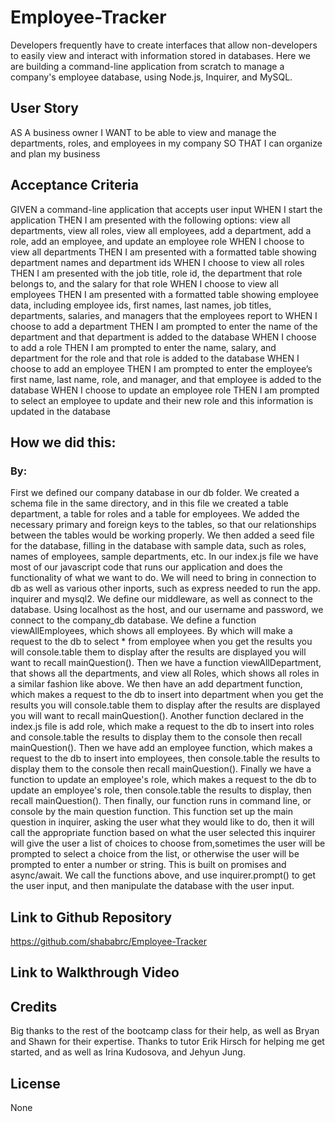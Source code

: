 # Employee-Tracker
Developers frequently have to create interfaces that allow non-developers to easily view and interact with information stored in databases.  Here we are building a command-line application from scratch to manage a company's employee database, using Node.js, Inquirer, and MySQL.


## User Story

AS A business owner
I WANT to be able to view and manage the departments, roles, and employees in my company
SO THAT I can organize and plan my business

## Acceptance Criteria

GIVEN a command-line application that accepts user input
WHEN I start the application
THEN I am presented with the following options: view all departments, view all roles, view all employees, add a department, add a role, add an employee, and update an employee role
WHEN I choose to view all departments
THEN I am presented with a formatted table showing department names and department ids
WHEN I choose to view all roles
THEN I am presented with the job title, role id, the department that role belongs to, and the salary for that role
WHEN I choose to view all employees
THEN I am presented with a formatted table showing employee data, including employee ids, first names, last names, job titles, departments, salaries, and managers that the employees report to
WHEN I choose to add a department
THEN I am prompted to enter the name of the department and that department is added to the database
WHEN I choose to add a role
THEN I am prompted to enter the name, salary, and department for the role and that role is added to the database
WHEN I choose to add an employee
THEN I am prompted to enter the employee’s first name, last name, role, and manager, and that employee is added to the database
WHEN I choose to update an employee role
THEN I am prompted to select an employee to update and their new role and this information is updated in the database

## How we did this:
### By:
First we defined our company database in our db folder. We created a schema file in the same directory,
and in this file we created a table department, a table for roles and a table for employees. We added the necessary primary and foreign keys to the tables, so that our relationships between the tables would be working properly.
We then added a seed file for the database, filling in the database with sample data, such as roles, names of employees, sample departments, etc.
In our index.js file we have most of our javascript code that runs our application and does the functionality of what we want to do.
We will need to bring in connection to db as well as various other inports, such as express needed to run the app. inquirer and mysql2.
We define our middleware, as well as connect to the database.
Using localhost as the host, and our username and password, we connect to the company_db database. We define a function viewAllEmployees, which shows all employees. By which will make a request to the db to select * from employee when you get the results you will console.table them to display after the results are displayed you will want to recall mainQuestion(). Then we have a function viewAllDepartment, that shows all the departments, and view all Roles, which shows all roles in a similar fashion like above.
We then have an add department function, which makes a request to the db to insert into department when you get the results you will console.table them to display after the results are displayed you will want to recall mainQuestion(). Another function declared in the index.js file is add role, which make a request to the db to insert into roles and console.table the results to display them to the console then recall mainQuestion(). Then we have add an employee function, which makes a request to the db to insert into employees, 
then console.table the results to display them to the console then recall mainQuestion(). Finally we have a function to update an employee's role, which makes a request to the db to update an employee's role, then console.table the results to display, then recall mainQuestion().
Then finally, our function runs in command line, or console by the main question function. 
This function  set up the main question in inquirer, asking the user what they would like to do,
then it will call the appropriate function based on what the user selected this inquirer will give the user a list of choices to choose from,sometimes the user will be prompted to select a choice from the list, or otherwise the user will be prompted to enter a number or string.
This is built on promises and async/await. We call the functions above, and use inquirer.prompt() to get the user input, and then manipulate the database with the user input.


## Link to Github Repository
https://github.com/shababrc/Employee-Tracker 

## Link to Walkthrough Video


## Credits
Big thanks to the rest of the bootcamp class for their help, as well as Bryan and Shawn for their expertise. Thanks to tutor Erik Hirsch for helping me get started, and as well as Irina Kudosova, and Jehyun Jung.

## License 
None 